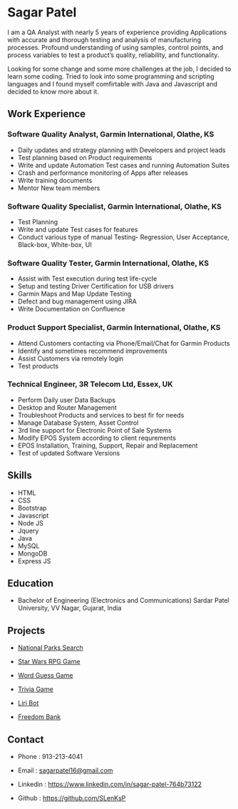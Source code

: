 # Sagar Patel

I am a QA Analyst with nearly 5 years of experience providing Applications with accurate and thorough testing and analysis of manufacturing processes. Profound understanding of using samples, control points, and process variables to test a product’s quality, reliability, and functionality.

Looking for some change and some more challenges at the job, I decided to learn some coding. Tried to look into some programming and scripting languages and I found myself comfirtable with Java and Javascript and decided to know more about it.

## Work Experience

### Software Quality Analyst,  Garmin International, Olathe, KS

- Daily updates and strategy planning with Developers and project leads
- Test planning based on Product requirements
- Write and update Automation Test cases and running Automation Suites
- Crash and performance monitoring of Apps after releases
- Write training documents
- Mentor New team members

### Software Quality Specialist, Garmin International, Olathe, KS

- Test Planning
- Write and update Test cases for features
- Conduct various type of manual Testing- Regression, User Acceptance, Black-box, White-box, UI

### Software Quality Tester, Garmin International, Olathe, KS

- Assist with Test execution during test life-cycle
- Setup and testing Driver Certification for USB drivers
- Garmin Maps and Map Update Testing
- Defect and bug management using JIRA
- Write Documentation on Confluence

### Product Support Specialist, Garmin International, Olathe, KS

- Attend Customers contacting via Phone/Email/Chat for Garmin Products
- Identify and sometimes recommend improvements
- Assist Customers via remotely login
- Test products

### Technical Engineer, 3R Telecom Ltd, Essex, UK

- Perform Daily user Data Backups
- Desktop and Router Management
- Troubleshoot Products and services to best fir for needs
- Manage Database System, Asset Control
- 3rd line support for Electronic Point of Sale Systems
- Modify EPOS System according to client requrements
- EPOS Installation, Training, Support, Repair and Replacement
- Test of updated Software Versions

## Skills

- HTML
- CSS
- Bootstrap
- Javascript
- Node JS
- Jquery
- Java
- MySQL
- MongoDB
- Express JS

## Education

- Bachelor of Engineering (Electronics and Communications)
Sardar Patel University, VV Nagar, Gujarat, India

## Projects

- [National Parks Search](https://slenksp.github.io/Project_1_National_Parks/)

- [Star Wars RPG Game](https://slenksp.github.io/Star-Wars-RPG-Game/)

- [Word Guess Game](https://slenksp.github.io/Word-Guess-Game/)

- [Trivia Game](https://slenksp.github.io/Trivia-Timed-Questions/)

- [Liri Bot](https://github.com/SLenKsP/Liri-Bot)

- [Freedom Bank](https://freedombankproject.herokuapp.com/) 

## Contact

- Phone : 913-213-4041

- Email : sagarpatel16@gmail.com

- Linkedin : <https://www.linkedin.com/in/sagar-patel-764b73122>

- Github : <https://github.com/SLenKsP>